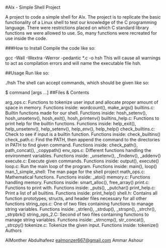 
#Alx - Simple Shell Project

A project to code a simple shell for Alx. The project is to replicate the basic functionality of a Linux shell to test our knowledge of the C programming language. There were restrictions placed on which C standard library functions we were allowed to use. So, many functions were recreated for use inside the code.

###How to Install Compile the code like so:

gcc -Wall -Wextra -Werror -pedantic *.c -o hsh
This will cause all warnings to act as compilation errors and will name the executable file hsh.

##Usage Run like so:

./hsh
The shell can accept commands, which should be given like so:

$ command [args ...]
##Files & Contents

arg_ops.c: Functions to tokenize user input and allocate proper amount of space in memory. Functions inside: wordcount(), make_args()
builtins.c: Builtin functions made for our shell. Functions inside: hosh_setenv(), hosh_unsetenv(), hosh_exit(), hosh_printenv()
builtins_help.c: Functions to print help for the builtin functions. Functions inside: help_exit(), help_unsetenv(), help_setenv(), help_env(), help_help()
check_builtins.c: Check to see if input is a builtin function. Functions inside: check_builtins()
check_path.c: Find the PATH, then append the command to the directories in PATH to find given command. Functions inside: check_path(), path_concat(), _copypath()
env_ops.c: Different functions handling the environment variables. Functions inside: _unsetenv(), _findenv(), _addenv()
execute.c: Execute given commands. Functions inside: output(), execute()
loop.c: Run the main loop of the program. Functions inside: main(), loop()
man_1_simple_shell: The man page for the shell project
math_ops.c: Mathematical functions. Functions inside: _atoi()
memory.c: Functions handling memory. Functions inside: smart_alloc(), free_array()
print.c: Functions to print with. Functions inside: _puts(), _putchar()
print_help.c: Print a list of all builtins. Functions inside: print_help()
shell.h: Contains all function prototypes, structs, and header files necessary for all other functions
string_ops.c: One of two files containing functions to manage string variables. Functions inside: _strlen(), _strdup(), _strspn(), _strchr(), _strpbrk()
string_ops_2.C: Second of two files containing functions to manage string variables. Functions inside: _strncmp(), str_concat(), _strcpy()
tokenize.c: Tokenize the given input. Functions inside: tokenize()
Authors

AlMonther Abdulhafeez <ealmonzer667@gmail.com>
Ammar Ashour
